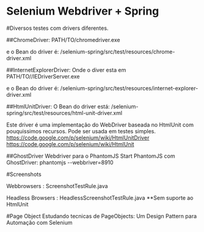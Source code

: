 Selenium Webdriver + Spring
================

#Diversos testes  com drivers diferentes.

##ChromeDriver:
PATH/TO/chromedriver.exe

e o Bean do driver é: /selenium-spring/src/test/resources/chrome-driver.xml

##InternetExplorerDriver:
Onde o diver esta em PATH/TO//IEDriverServer.exe

e o Bean do driver é: /selenium-spring/src/test/resources/internet-explorer-driver.xml

##HtmlUnitDriver:
O Bean do driver está: /selenium-spring/src/test/resources/html-unit-driver.xml

Este driver é uma implementação do WebDriver baseada no HtmlUnit com pouquissimos recursos. Pode ser usada em testes simples. 
https://code.google.com/p/selenium/wiki/HtmlUnitDriver
https://code.google.com/p/selenium/wiki/HtmlUnit


##GhostDriver
Webdriver para o PhantomJS
Start PhantomJS com GhostDriver: phantomjs --webbriver=8910

#Screenshots

Webbrowsers : ScreenshotTestRule.java

Headless Browsers : HeadlessScreenshotTestRule.java
**Sem suporte ao HtmlUnit

#Page Object
Estudando tecnicas de PageObjects: Um Design Pattern para Automação com Selenium
